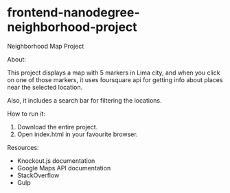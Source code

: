 # frontend-nanodegree-neighborhood-project
Neighborhood Map Project

About:

This project displays a map with 5 markers in Lima city, and when you click on one of those markers, it uses foursquare api for getting info about places near the selected location.

Also, it includes a search bar for filtering the locations.

How to run it:

1. Download the entire project.
2. Open index.html in your favourite browser.


Resources:

* Knockout.js documentation
* Google Maps API documentation
* StackOverflow
* Gulp
